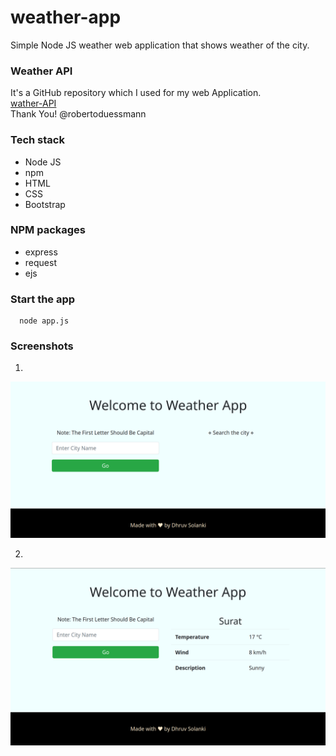 # weather-app
Simple Node JS weather web application that shows weather of the city.

### Weather API
It's a GitHub repository which I used for my web Application.\
[wather-API](https://github.com/robertoduessmann/weather-api)\
Thank You! @robertoduessmann

### Tech stack
* Node JS
* npm
* HTML
* CSS
* Bootstrap

### NPM packages
* express
* request
* ejs

### Start the app
```terminal
  node app.js
```

### Screenshots
1)
![Home page](/images/Home-page.png)

2)
![Result page](/images/Result-page.png)

